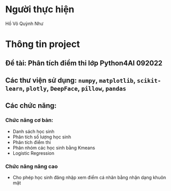 # Người thực hiện
Hồ Võ Quỳnh Như
# Thông tin project
## Đề tài: Phân tích điểm thi lớp Python4AI 092022
## Các thư viện sử dụng: `numpy`, `matplotlib`, `scikit-learn`, `plotly`, `DeepFace`, `pillow`, `pandas`
## Các chức năng:
### Chức năng cơ bản:
- Danh sách học sinh
- Phân tích số lượng học sinh
- Phân tích điểm thi
- Phân nhóm các học sinh bằng Kmeans
- Logistic Regression
### Chức năng nâng cao
- Cho phép học sinh đăng nhập xem điểm cá nhân bằng nhận dạng khuôn mặt
